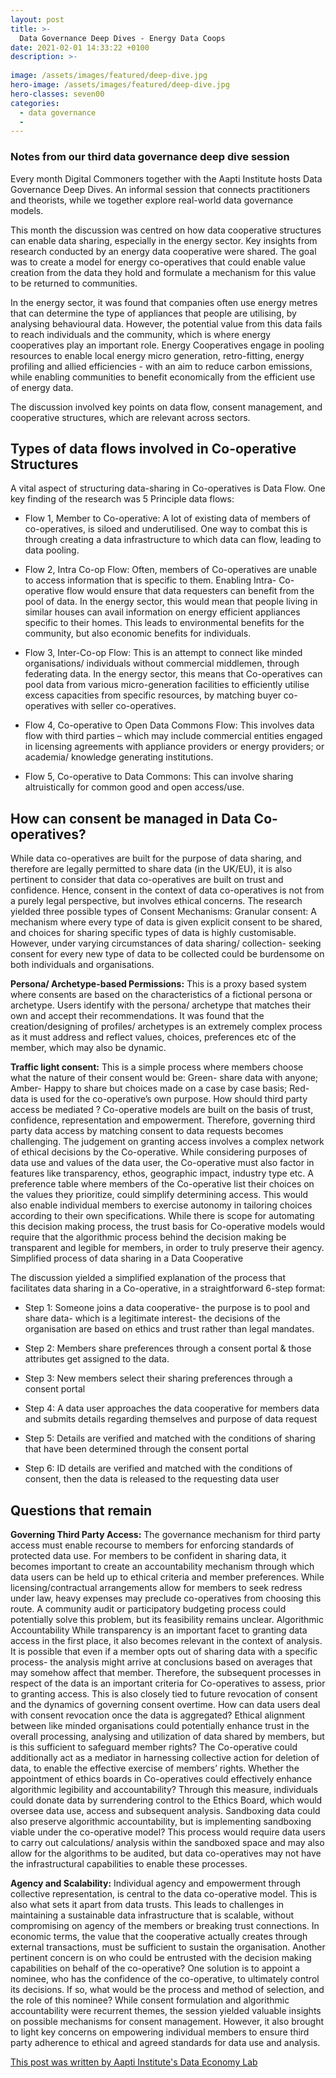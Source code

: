 ```yaml
---
layout: post
title: >-
  Data Governance Deep Dives - Energy Data Coops
date: 2021-02-01 14:33:22 +0100
description: >-
  
image: /assets/images/featured/deep-dive.jpg
hero-image: /assets/images/featured/deep-dive.jpg
hero-classes: seven00
categories: 
  - data governance
  - 
---
```



### Notes from our third data governance deep dive session
Every month Digital Commoners together with the Aapti Institute hosts Data Governance Deep Dives. An informal session that connects practitioners and theorists, while we together explore real-world data governance models. 

This month the discussion was centred on how data cooperative structures can enable data sharing, especially in the energy sector. Key insights from research conducted by an energy data cooperative were shared. The goal was to create a model for energy co-operatives that could enable value creation from the data they hold and formulate a mechanism for this value to be returned to communities. 

In the energy sector, it was found that companies often use energy metres that can determine the type of appliances that people are utilising, by analysing behavioural data. However, the potential value from this data fails to reach individuals and the community, which is where energy cooperatives play an important role.  Energy Cooperatives engage in pooling resources to enable local energy micro generation, retro-fitting, energy profiling and allied efficiencies - with an aim to reduce carbon emissions, while enabling  communities to benefit economically from the efficient use of energy data.

The discussion involved key points on data flow, consent management, and cooperative structures, which are relevant across sectors. 

## Types of data flows involved in Co-operative Structures
A vital aspect of structuring data-sharing in Co-operatives is Data Flow. One key finding of the research was 5 Principle data flows:

- Flow 1, Member to Co-operative: A lot of existing data of members of co-operatives, is siloed and underutilised. One way to combat this is through creating a data infrastructure to which data can flow, leading to data pooling. 

- Flow 2, Intra Co-op Flow: Often, members of Co-operatives are unable to access information that is specific to them. Enabling Intra- Co-operative flow would ensure that data requesters can benefit from the pool of data. In the energy sector, this would mean that people living in similar houses can avail information on energy efficient appliances specific to their homes.  This leads to environmental benefits for the community, but also economic benefits for individuals. 

- Flow 3, Inter-Co-op Flow: This is an attempt to connect like minded organisations/ individuals without commercial middlemen, through federating data. In the energy sector, this means that Co-operatives can pool data from various micro-generation facilities to efficiently utilise excess capacities from specific resources, by matching buyer co-operatives with seller co-operatives. 

- Flow 4, Co-operative to Open Data Commons Flow: This involves data flow with third parties – which may include commercial entities engaged in licensing agreements with appliance providers or energy providers; or academia/ knowledge generating institutions. 

- Flow 5, Co-operative to Data Commons: This can involve sharing  altruistically for common good and open access/use. 

## How can consent be managed in Data Co-operatives?
While data co-operatives are built for the purpose of data sharing, and therefore are legally permitted to share data (in the UK/EU), it is also pertinent to consider that data co-operatives are built on trust and confidence. Hence, consent in the context of  data co-operatives is not from a purely legal perspective, but involves ethical concerns. The research yielded three possible types of Consent Mechanisms: 
Granular consent: A mechanism where every type of data is given explicit consent to be shared, and choices for sharing specific types of data is highly customisable. However, under varying circumstances of data sharing/ collection- seeking consent for every new type of data to be collected could be burdensome on both individuals and organisations. 


**Persona/ Archetype-based Permissions:** This is a proxy based system where consents are based on the characteristics of a fictional persona or archetype. Users identify with the persona/ archetype that matches their own and accept their recommendations. It was found that the creation/designing of profiles/ archetypes is an extremely complex process as it must address and reflect  values, choices, preferences etc of the member, which may also be dynamic.


**Traffic light consent:** This is a simple process where members choose what the nature of 
their consent would be:
Green- share data with anyone; 
Amber- Happy to share but choices made on a case by case basis; 
Red- data is used for the co-operative’s own purpose. 
How should third party access be mediated ?
Co-operative models are built on the basis of trust, confidence, representation and empowerment. Therefore, governing third party data access by matching consent to data requests becomes challenging. The judgement on granting access involves a complex network of ethical decisions by the Co-operative. While considering purposes of data use and values of the data user, the Co-operative must also factor in features like transparency, ethos, geographic impact, industry type etc. A preference table where members of the Co-operative list their choices on the values they prioritize, could simplify determining  access. This would also enable individual members to exercise autonomy in tailoring choices according to their own specifications. While there is scope for automating this decision making process, the trust basis for Co-operative models would require that the algorithmic process behind the decision making be transparent and legible for members, in order to truly preserve their agency. 
Simplified process of data sharing in a Data Cooperative

The discussion yielded a simplified explanation of the process that facilitates data sharing in a  Co-operative, in a straightforward 6-step format:

- Step 1: Someone joins a data cooperative- the purpose is to pool and share data- which is a legitimate interest- the decisions of the organisation are based on ethics and trust rather than legal mandates.

- Step 2: Members share preferences through a consent portal & those attributes get assigned to the data.

- Step 3: New members select their sharing preferences through a consent portal

- Step 4: A data user approaches the data cooperative for members data and submits details regarding themselves and purpose of data request

- Step 5: Details are verified and matched with the conditions of sharing that have been determined through the consent portal

- Step 6: ID details are verified and matched with the conditions of consent, then the data is released to the requesting data user



## Questions that remain

**Governing  Third Party Access:**
The governance mechanism for  third party access must enable recourse to  members for enforcing standards of protected data use. For members to be confident in sharing data, it becomes important to  create an accountability mechanism  through which data users can be held up to  ethical criteria and member preferences. While licensing/contractual arrangements allow for members to seek redress under law, heavy expenses may preclude co-operatives from choosing this route. A community audit or participatory budgeting process could potentially solve this problem, but its feasibility remains unclear. 
Algorithmic Accountability
While transparency is an important facet to  granting data access in the first place, it also becomes relevant in the context of  analysis.  It is possible that even if a member opts out of sharing data with a specific process- the analysis might arrive at conclusions based on averages that may somehow affect that member. Therefore, the subsequent processes in respect of the data is an important criteria for Co-operatives to assess, prior to granting access. This is also closely tied to future revocation of consent and the dynamics of governing consent overtime. How can data users deal with consent revocation once the data is aggregated? Ethical alignment between like minded organisations could potentially enhance trust in the overall processing, analysing and utilization of data shared by members, but is this sufficient to safeguard member rights? The Co-operative could additionally act as a mediator in harnessing collective action for deletion of data, to enable the effective exercise of members’ rights. 
Whether the appointment of ethics boards in Co-operatives could effectively enhance algorithmic legibility and accountability? Through this measure, individuals could  donate data by surrendering  control to the Ethics Board, which would  oversee data use, access and subsequent analysis. 
Sandboxing data could  also preserve algorithmic accountability, but is implementing sandboxing viable under the co-operative model?  This process would require  data users to carry out calculations/ analysis within the sandboxed space and may also allow for the algorithms to be audited, but data co-operatives may not have the infrastructural capabilities to enable these processes.

**Agency and Scalability:**
Individual agency and empowerment through collective representation,  is central to the data co-operative model. This is also what sets it apart from data trusts. This leads to challenges in maintaining a sustainable data infrastructure that is scalable, without compromising on agency of the members or breaking trust connections. In economic terms, the value that the cooperative actually creates through external transactions, must be sufficient to sustain the organisation. Another pertinent concern is on who could be entrusted with the decision making capabilities on behalf of the co-operative? One solution is to appoint a nominee, who has the  confidence of the co-operative, to ultimately control its decisions. If so, what would be the process and method of selection, and the role of this nominee?
While consent formulation and algorithmic accountability were recurrent themes, the session yielded valuable insights on possible mechanisms for consent management. However, it also brought to light key concerns on empowering individual members to ensure third party adherence to ethical and agreed standards for data use and analysis.

[This post was written by Aapti Institute's Data Economy Lab](https://thedataeconomylab.com/2021/04/07/data-governance-deep-dive/)

